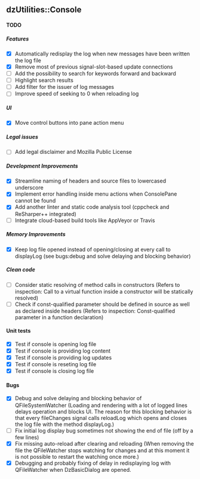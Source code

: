 dzUtilities::Console
---

#### TODO

##### Features
+ [x] Automatically redisplay the log when new messages have been written the log file
+ [x] Remove most of previous signal-slot-based update connections
+ [ ] Add the possibility to search for keywords forward and backward
+ [ ] Highlight search results
+ [ ] Add filter for the issuer of log messages
+ [ ] Improve speed of seeking to 0 when reloading log

##### UI
+ [x] Move control buttons into pane action menu

##### Legal issues
+ [ ] Add legal disclaimer and Mozilla Public License

##### Development Improvements
+ [x] Streamline naming of headers and source files to lowercased underscore
+ [x] Implement error handling inside menu actions when ConsolePane cannot be found
+ [x] Add another linter and static code analysis tool (cppcheck and ReSharper++ integrated)
+ [ ] Integrate cloud-based build tools like AppVeyor or Travis

##### Memory Improvements
+ [x] Keep log file opened instead of opening/closing at every call to displayLog
      (see bugs:debug and solve delaying and blocking behavior)

##### Clean code
+ [ ] Consider static resolving of method calls in constructors
      (Refers to inspection: Call to a virtual function inside a constructor will be statically resolved)
+ [ ] Check if const-qualified parameter should be defined in source as well as declared inside headers
      (Refers to inspection: Const-qualified parameter in a function declaration)

#### Unit tests
+ [x] Test if console is opening log file
+ [x] Test if console is providing log content
+ [x] Test if console is providing log updates
+ [x] Test if console is reseting log file
+ [x] Test if console is closing log file

#### Bugs
+ [x] Debug and solve delaying and blocking behavior of QFileSystemWatcher
      (Loading and rendering with a lot of logged lines delays operation and blocks UI.
       The reason for this blocking behavior is that every fileChanges signal calls
       reloadLog which opens and closes the log file with the method displayLog.)
+ [ ] Fix initial log display bug sometimes not showing the end of file (off by a few lines)
+ [x] Fix missing auto-reload after clearing and reloading
      (When removing the file the QFileWatcher stops watching for changes and at
       this moment it is not possible to restart the watching once more.)
+ [x] Debugging and probably fixing of delay in redisplaying log with QFileWatcher
      when DzBasicDialog are opened.
